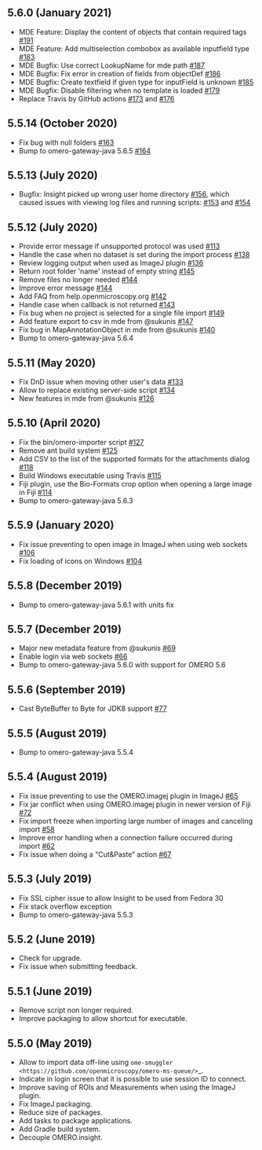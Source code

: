 5.6.0 (January 2021)
--------------------

- MDE Feature: Display the content of objects that contain required tags [#191](https://github.com/ome/omero-insight/issues/191)
- MDE Feature: Add multiselection combobox as available inputfield type [#183](https://github.com/ome/omero-insight/issues/183)
- MDE Bugfix: Use correct LookupName for mde path  [#187](https://github.com/ome/omero-insight/issues/187)
- MDE Bugfix: Fix error in creation of fields from objectDef  [#186](https://github.com/ome/omero-insight/issues/186)
- MDE Bugfix: Create textfield if given type for inputField is unknown [#185](https://github.com/ome/omero-insight/issues/185)
- MDE Bugfix: Disable filtering when no template is loaded [#179](https://github.com/ome/omero-insight/issues/179)
- Replace Travis by GitHub actions [#173](https://github.com/ome/omero-insight/issues/173) and [#176](https://github.com/ome/omero-insight/issues/176)

5.5.14 (October 2020)
---------------------

- Fix bug with null folders [#163](https://github.com/ome/omero-insight/issues/163)
- Bump to omero-gateway-java 5.6.5 [#164](https://github.com/ome/omero-insight/issues/164)

5.5.13 (July 2020)
------------------

- Bugfix: Insight picked up wrong user home directory [#156](https://github.com/ome/omero-insight/pull/156), which caused issues with viewing log files and running scripts: [#153](https://github.com/ome/omero-insight/issues/153) and [#154](https://github.com/ome/omero-insight/issues/154)

5.5.12 (July 2020)
------------------

- Provide error message if unsupported protocol was used [#113](https://github.com/ome/omero-insight/pull/113)
- Handle the case when no dataset is set during the import process [#138](https://github.com/ome/omero-insight/pull/138)
- Review logging output when used as ImageJ plugin [#136](https://github.com/ome/omero-insight/issues/136)
- Return root folder 'name' instead of empty string [#145](https://github.com/ome/omero-insight/issues/145)
- Remove files no longer needed [#144](https://github.com/ome/omero-insight/pull/144)
- Improve error message [#144](https://github.com/ome/omero-insight/pull/144)
- Add FAQ from help.openmicroscopy.org [#142](https://github.com/ome/omero-insight/pull/142)
- Handle case when callback is not returned [#143](https://github.com/ome/omero-insight/pull/143)
- Fix bug when no project is selected for a single file import [#149](https://github.com/ome/omero-insight/pull/149)
- Add feature export to csv in mde from @sukunis [#147](https://github.com/ome/omero-insight/pull/147)
- Fix bug in MapAnnotationObject in mde from @sukunis [#140](https://github.com/ome/omero-insight/pull/140)
- Bump to omero-gateway-java 5.6.4


5.5.11 (May 2020)
-----------------

- Fix DnD issue when moving other user's data [#133](https://github.com/ome/omero-insight/pull/133)
- Allow to replace existing server-side script [#134](https://github.com/ome/omero-insight/pull/134)
- New features in mde from @sukunis [#126](https://github.com/ome/omero-insight/pull/126)


5.5.10 (April 2020)
-------------------

- Fix the bin/omero-importer script [#127](https://github.com/ome/omero-insight/pull/127)
- Remove ant build system [#125](https://github.com/ome/omero-insight/pull/125)
- Add CSV to the list of the supported formats for the attachments dialog [#118](https://github.com/ome/omero-insight/pull/118)
- Build Windows executable using Travis [#115](https://github.com/ome/omero-insight/pull/115)
- Fiji plugin, use the Bio-Formats crop option when opening a large image in Fiji [#114](https://github.com/ome/omero-insight/pull/114)
- Bump to omero-gateway-java 5.6.3

5.5.9 (January 2020)
--------------------

-  Fix issue preventing to open image in ImageJ when using web sockets [#106](https://github.com/ome/omero-insight/pull/106)
-  Fix loading of icons on Windows [#104](https://github.com/ome/omero-insight/pull/104)

5.5.8 (December 2019)
---------------------

- Bump to omero-gateway-java 5.6.1 with units fix

5.5.7 (December 2019)
---------------------

- Major new metadata feature from @sukunis [#69](https://github.com/ome/omero-insight/pull/69)
- Enable login via web sockets [#66](https://github.com/ome/omero-insight/pull/66)
- Bump to omero-gateway-java 5.6.0 with support for OMERO 5.6

5.5.6 (September 2019)
----------------------

- Cast ByteBuffer to Byte for JDK8 support [#77](https://github.com/ome/omero-insight/pull/77)

5.5.5 (August 2019)
-------------------

- Bump to omero-gateway-java 5.5.4

5.5.4 (August 2019)
-------------------

- Fix issue preventing to use the OMERO.imagej plugin in ImageJ [#65](https://github.com/ome/omero-insight/pull/65)
- Fix jar conflict when using OMERO.imagej plugin in newer version of Fiji [#72](https://github.com/ome/omero-insight/pull/72)
- Fix import freeze when importing large number of images and canceling import [#58](https://github.com/ome/omero-insight/pull/58)
- Improve error handling when a connection failure occurred during import [#62](https://github.com/ome/omero-insight/pull/62)
- Fix issue when doing a "Cut&Paste" action [#67](https://github.com/ome/omero-insight/pull/67)

5.5.3 (July 2019)
-----------------

- Fix SSL cipher issue to allow Insight to be used from Fedora 30
- Fix stack overflow exception
- Bump to omero-gateway-java 5.5.3

5.5.2 (June 2019)
-----------------

- Check for upgrade.
- Fix issue when submitting feedback.

5.5.1 (June 2019)
-----------------

- Remove script non longer required.
- Improve packaging to allow shortcut for executable.

5.5.0 (May 2019)
----------------

- Allow to import data off-line using `ome-smuggler <https://github.com/openmicroscopy/omero-ms-queue/>`_.
- Indicate in login screen that it is possible to use session ID to connect.
- Improve saving of ROIs and Measurements when using the ImageJ plugin.
- Fix ImageJ packaging.
- Reduce size of packages.
- Add tasks to package applications.
- Add Gradle build system.
- Decouple OMERO.insight.
